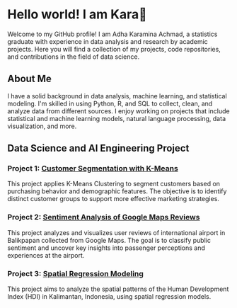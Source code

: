 # Hello world! I am Kara👋 
Welcome to my GitHub profile! I am Adha Karamina Achmad, a statistics graduate with experience in data analysis and research by academic projects. Here you will find a collection of my projects, code repositories, and contributions in the field of data science.

## About Me
I have a solid background in data analysis, machine learning, and statistical modeling. I'm skilled in using Python, R, and SQL to collect, clean, and analyze data from different sources. I enjoy working on projects that include statistical and machine learning models, natural language processing, data visualization, and more.

## Data Science and AI Engineering Project

### Project 1: [Customer Segmentation with K-Means](https://github.com/adhkaraa/Customer-segmentation-with-KMeans)  
This project applies K-Means Clustering to segment customers based on purchasing behavior and demographic features. The objective is to identify distinct customer groups to support more effective marketing strategies.

### Project 2: [Sentiment Analysis of Google Maps Reviews](https://github.com/adhkaraa/Analysis-sentiment-Google-Maps-Review)  
This project analyzes and visualizes user reviews of international airport in Balikpapan collected from Google Maps. The goal is to classify public sentiment and uncover key insights into passenger perceptions and experiences at the airport.

### Project 3: [Spatial Regression Modeling](https://github.com/adhkaraa/Spatial-regression)  
This project aims to analyze the spatial patterns of the Human Development Index (HDI) in Kalimantan, Indonesia, using spatial regression models.

